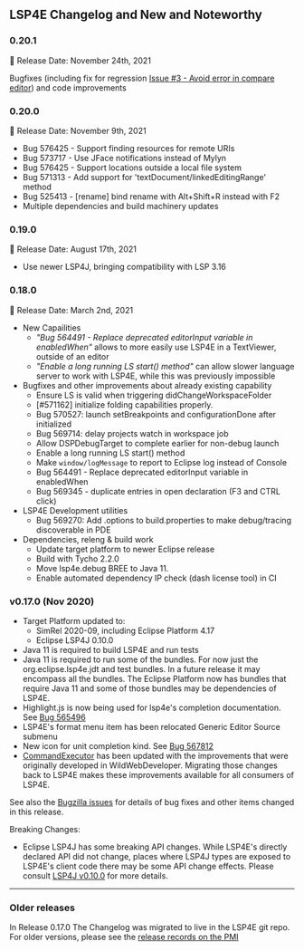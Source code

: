 ## LSP4E Changelog and New and Noteworthy

### 0.20.1

📅 Release Date: November 24th, 2021

Bugfixes (including fix for regression [Issue #3 - Avoid error in compare editor](https://github.com/eclipse/lsp4e/issues/3)) and code improvements


### 0.20.0

📅 Release Date: November 9th, 2021

* Bug 576425 - Support finding resources for remote URIs
* Bug 573717 - Use JFace notifications instead of Mylyn
* Bug 576425 - Support locations outside a local file system
* Bug 571313 - Add support for 'textDocument/linkedEditingRange' method
* Bug 525413 - [rename] bind rename with Alt+Shift+R instead with F2
* Multiple dependencies and build machinery updates

### 0.19.0

📅 Release Date: August 17th, 2021

* Use newer LSP4J, bringing compatibility with LSP 3.16

### 0.18.0

📅 Release Date: March 2nd, 2021

* New Capailities
    * _"Bug 564491 - Replace deprecated editorInput variable in enabledWhen"_ allows to more easily use LSP4E in a TextViewer, outside of an editor
    * _"Enable a long running LS start() method"_ can allow slower language server to work with LSP4E, while this was previously impossible
* Bugfixes and other improvements about already existing capability
    * Ensure LS is valid when triggering didChangeWorkspaceFolder
    * [#571162] initialize folding capabilities properly.
    * Bug 570527: launch setBreakpoints and configurationDone after initialized
    * Bug 569714: delay projects watch in workspace job
    * Allow DSPDebugTarget to complete earlier for non-debug launch
    * Enable a long running LS start() method
    * Make `window/logMessage` to report to Eclipse log instead of Console
    * Bug 564491 - Replace deprecated editorInput variable in enabledWhen
    * Bug 569345 - duplicate entries in open declaration (F3 and CTRL click)
* LSP4E Development utilities
    * Bug 569270: Add .options to build.properties to make debug/tracing discoverable in PDE
* Dependencies, releng & build work
    * Update target platform to newer Eclipse release
    * Build with Tycho 2.2.0
    * Move lsp4e.debug BREE to Java 11.
    * Enable automated dependency IP check (dash license tool) in CI



### v0.17.0 (Nov 2020)

* Target Platform updated to:
    * SimRel 2020-09, including Eclipse Platform 4.17
    * Eclipse LSP4J 0.10.0
* Java 11 is required to build LSP4E and run tests
* Java 11 is required to run some of the bundles. For now just the org.eclipse.lsp4e.jdt and test bundles. In a future release it may encompass all the bundles. The Eclipse Platform now has bundles that require Java 11 and some of those bundles may be dependencies of LSP4E.
* Highlight.js is now being used for lsp4e's completion documentation. See [Bug 565496](https://bugs.eclipse.org/bugs/show_bug.cgi?id=565496)
* LSP4E's format menu item has been relocated Generic Editor Source submenu
* New icon for unit completion kind. See [Bug 567812 ](https://bugs.eclipse.org/bugs/show_bug.cgi?id=567812)
* [CommandExecutor](org.eclipse.lsp4e/src/org/eclipse/lsp4e/command/CommandExecutor.java) has been updated with the improvements that were originally developed in WildWebDeveloper. Migrating those changes back to LSP4E makes these improvements available for all consumers of LSP4E.

See also the [Bugzilla issues](https://bugs.eclipse.org/bugs/buglist.cgi?product=lsp4e&target_milestone=0.17.0) for details of bug fixes and other items changed in this release.

Breaking Changes:

* Eclipse LSP4J has some breaking API changes. While LSP4E's directly declared API did not change,
  places where LSP4J types are exposed to LSP4E's client code there may be some API change effects.
  Please consult [LSP4J v0.10.0](https://github.com/eclipse/lsp4j/releases/tag/v0.10.0) for more
  details.

---

### Older releases

In Release 0.17.0 The Changelog was migrated to live in the LSP4E git repo. For older
versions, please see the [release records on the PMI](https://projects.eclipse.org/projects/technology.lsp4e)